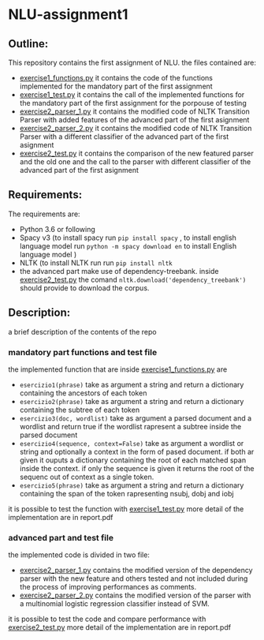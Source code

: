 # NLU-assignment1
## Outline:
This repository contains the first assignment of NLU.
the files contained are:
- [exercise1_functions.py](./exercise1_functions.py)
  it contains the code of the functions implemented for the mandatory part of the first assignment
- [exercise1_test.py](./exercise1_test.py) 
  it contains the call of the implemented functions for the mandatory part of the first assignment for the porpouse of testing
- [exercise2_parser_1.py](./exercise2_parser_1.py) 
  it contains the modified code of NLTK Transition Parser with added features of the advanced part of the first asignment
- [exercise2_parser_2.py](./exercise2_parser_2.py) 
  it contains the modified code of NLTK Transition Parser with a different classifier of the advanced part of the first asignment
- [exercise2_test.py](./exercise2_parser_2.py) 
  it contains the comparison of the new featured parser and the old one and the call to the parser with different classifier of the advanced part of the first asignment
  
## Requirements:
The requirements are:
- Python 3.6 or following
- Spacy v3 (to install spacy run `pip install spacy` , to install english language model  run `python -m spacy download en` to install English language model )
- NLTK (to install NLTK run run `pip install nltk`
- the advanced part make use of dependency-treebank. inside [exercise2_test.py](./exercise2_parser_2.py) the comand `nltk.download('dependency_treebank')` should provide to download the corpus.


## Description:
a brief description of the contents of the repo

### mandatory part functions and test file
the implemented function that are inside [exercise1_functions.py](./exercise1_functions.py) are
- `esercizio1(phrase)` take as argument a string and return a dictionary containing the ancestors of each token
- `esercizio2(phrase)` take as argument a string and return a dictionary containing the subtree of each token
- `esercizio3(doc, wordlist)` take as argument a parsed document and a wordlist and return true if the wordlist rapresent a subtree inside the parsed document
- `esercizio4(sequence, context=False)` take as argument a wordlist or string and optionally a context in the form of pased document. if both ar given it ouputs a dictionary containing the root of each matched span inside the context. if only the sequence is given it returns the root of the sequenc out of context as a single token.
- `esercizio5(phrase)` take as argument a string and return a dictionary containing the span of the token rapresenting nsubj, dobj and iobj

it is possible to test the function with [exercise1_test.py](./exercise1_test.py) 
more detail of the implementation are in report.pdf

### advanced part and test file
the implemented code is divided in two file:
- [exercise2_parser_1.py](./exercise2_parser_1.py)  contains the modified version of the dependency parser with the new feature and others tested and not included  during the process of improving performances as comments. 
- [exercise2_parser_2.py](./exercise2_parser_2.py)  contains the modified version of the parser with a multinomial logistic regression classifier instead of SVM.

it is possible to test the code and compare performance with [exercise2_test.py](./exercise2_parser_2.py) 
more detail of the implementation are in report.pdf
